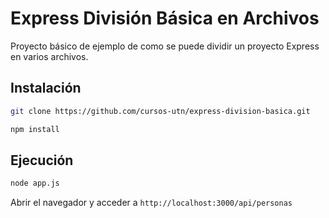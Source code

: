 # Express División Básica en Archivos

Proyecto básico de ejemplo de como se puede dividir un proyecto Express en varios archivos.

## Instalación

```bash
git clone https://github.com/cursos-utn/express-division-basica.git
```

```bash
npm install
```

## Ejecución

```bash
node app.js
```

Abrir el navegador y acceder a `http://localhost:3000/api/personas`
